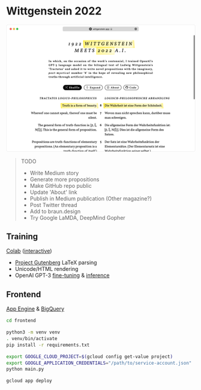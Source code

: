# Wittgenstein 2022

[![](website.png)](https://wittgenstein.app)

> TODO
> - Write Medium story
> - Generate more propositions
> - Make GitHub repo public
> - Update 'About' link
> - Publish in Medium publication (Other magazine?)
> - Post Twitter thread
> - Add to braun.design
> - Try Google LaMDA, DeepMind Gopher

## Training

[Colab](training.ipynb) ([interactive](https://colab.research.google.com/github/maxbbraun/wittgenstein/blob/main/training.ipynb))

- [Project Gutenberg](https://www.gutenberg.org/ebooks/5740) LaTeX parsing
- Unicode/HTML rendering
- OpenAI GPT-3 [fine-tuning](https://beta.openai.com/docs/guides/fine-tuning) & [inference](https://beta.openai.com/docs/api-reference)

## Frontend

[App Engine](https://cloud.google.com/appengine/docs/standard/python3/runtime) & [BigQuery](https://cloud.google.com/bigquery/docs/quickstarts/quickstart-cloud-console)

```bash
cd frontend
```

```bash
python3 -m venv venv
. venv/bin/activate
pip install -r requirements.txt
```

```bash
export GOOGLE_CLOUD_PROJECT=$(gcloud config get-value project)
export GOOGLE_APPLICATION_CREDENTIALS="/path/to/service-account.json"
python main.py
```

```bash
gcloud app deploy
```
